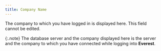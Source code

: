 ```yaml
---
title: Company Name
---
```



The company to which you have logged in is displayed here. This field  cannot be edited<font style="font-family: Verdana;" face="Verdana">.</font>


{:.note}
The database server and the company displayed  here is the server and the company to which you have connected while logging  into **Everest**.
